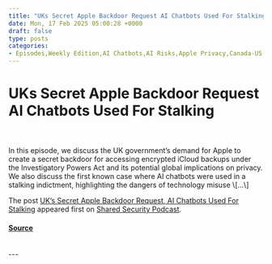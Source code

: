 ```yaml
---
title: "UKs Secret Apple Backdoor Request AI Chatbots Used For Stalking"
date: Mon, 17 Feb 2025 05:00:28 +0000
draft: false
type: posts
categories: 
- Episodes,Weekly Edition,AI Chatbots,AI Risks,Apple Privacy,Canada-US Relations,Click Armor,Cyber Security,Cyber Threat,Cybersecurity,Data Privacy,Deepfake Crimes,Digital Privacy,Employee Cyber Confidence,Encryption Debate,Global Issues,Government Backdoors,Information Security,infosec,Podcast,Podcasts,Privacy,Security,Social Media,Stalking,Technology,UK Investigatory Powers Act
---
```

# UKs Secret Apple Backdoor Request AI Chatbots Used For Stalking

<br/>

<br/>
In this episode, we discuss the UK government’s demand for Apple to create a secret backdoor for accessing encrypted iCloud backups under the Investigatory Powers Act and its potential global implications on privacy. We also discuss the first known case where AI chatbots were used in a stalking indictment, highlighting the dangers of technology misuse \[…\]

The post [UK’s Secret Apple Backdoor Request, AI Chatbots Used For Stalking](https://sharedsecurity.net/2025/02/17/uks-secret-apple-backdoor-request-ai-chatbots-used-for-stalking/) appeared first on [Shared Security Podcast](https://sharedsecurity.net).

#### [Source](https://sharedsecurity.net/2025/02/17/uks-secret-apple-backdoor-request-ai-chatbots-used-for-stalking/)

<br/>
---
